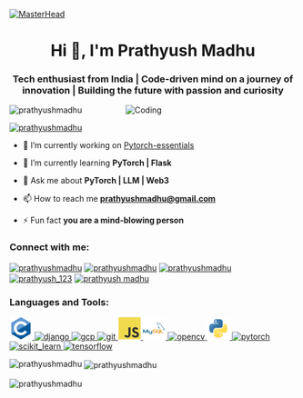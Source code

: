 [![MasterHead](https://mir-s3-cdn-cf.behance.net/project_modules/max_1200/79731568097599.5b50bca477735.jpg)](https://rishavchanda.io)
<h1 align="center">Hi 👋, I'm Prathyush Madhu</h1>
<h3 align="center">Tech enthusiast from India | Code-driven mind on a journey of innovation | Building the future with passion and curiosity</h3>
<img align="right" alt="Coding" width="300" src="https://tse4.mm.bing.net/th?id=OIP.J9PoZWNBpkGIEJhofx4FZQAAAA&pid=Api&P=0&h=180">

<p align="left"> <img src="https://komarev.com/ghpvc/?username=prathyushmadhu&label=Profile%20views&color=0e75b6&style=flat" alt="prathyushmadhu" /> </p>

<p align="left"> <a href="https://twitter.com/prathyushmadhu" target="blank"><img src="https://img.shields.io/twitter/follow/prathyushmadhu?logo=twitter&style=for-the-badge" alt="prathyushmadhu" /></a> </p>

- 🔭 I’m currently working on [Pytorch-essentials](https://github.com/prathyushmadhu/Pytorch-essentials)

- 🌱 I’m currently learning **PyTorch | Flask**

- 💬 Ask me about **PyTorch | LLM | Web3**

- 📫 How to reach me **prathyushmadhu@gmail.com**

- ⚡ Fun fact **you are a mind-blowing person**

<h3 align="left">Connect with me:</h3>
<p align="left">
<a href="https://twitter.com/prathyushmadhu" target="blank"><img align="center" src="https://raw.githubusercontent.com/rahuldkjain/github-profile-readme-generator/master/src/images/icons/Social/twitter.svg" alt="prathyushmadhu" height="30" width="40" /></a>
<a href="https://www.linkedin.com/in/prathyushmadhu/" target="blank"><img align="center" src="https://raw.githubusercontent.com/rahuldkjain/github-profile-readme-generator/master/src/images/icons/Social/linked-in-alt.svg" alt="prathyushmadhu" height="30" width="40" /></a>
<a href="https://kaggle.com/prathyushmadhu" target="blank"><img align="center" src="https://raw.githubusercontent.com/rahuldkjain/github-profile-readme-generator/master/src/images/icons/Social/kaggle.svg" alt="prathyushmadhu" height="30" width="40" /></a>
<a href="https://www.codechef.com/users/prathyush_123" target="blank"><img align="center" src="https://cdn.jsdelivr.net/npm/simple-icons@3.1.0/icons/codechef.svg" alt="prathyush_123" height="30" width="40" /></a>
<a href="https://www.leetcode.com/prathyush madhu" target="blank"><img align="center" src="https://raw.githubusercontent.com/rahuldkjain/github-profile-readme-generator/master/src/images/icons/Social/leet-code.svg" alt="prathyush madhu" height="30" width="40" /></a>
</p>

<h3 align="left">Languages and Tools:</h3>
<p align="left"> <a href="https://www.cprogramming.com/" target="_blank" rel="noreferrer"> <img src="https://raw.githubusercontent.com/devicons/devicon/master/icons/c/c-original.svg" alt="c" width="40" height="40"/> </a> <a href="https://www.djangoproject.com/" target="_blank" rel="noreferrer"> <img src="https://cdn.worldvectorlogo.com/logos/django.svg" alt="django" width="40" height="40"/> </a> <a href="https://cloud.google.com" target="_blank" rel="noreferrer"> <img src="https://www.vectorlogo.zone/logos/google_cloud/google_cloud-icon.svg" alt="gcp" width="40" height="40"/> </a> <a href="https://git-scm.com/" target="_blank" rel="noreferrer"> <img src="https://www.vectorlogo.zone/logos/git-scm/git-scm-icon.svg" alt="git" width="40" height="40"/> </a> <a href="https://developer.mozilla.org/en-US/docs/Web/JavaScript" target="_blank" rel="noreferrer"> <img src="https://raw.githubusercontent.com/devicons/devicon/master/icons/javascript/javascript-original.svg" alt="javascript" width="40" height="40"/> </a> <a href="https://www.mysql.com/" target="_blank" rel="noreferrer"> <img src="https://raw.githubusercontent.com/devicons/devicon/master/icons/mysql/mysql-original-wordmark.svg" alt="mysql" width="40" height="40"/> </a> <a href="https://opencv.org/" target="_blank" rel="noreferrer"> <img src="https://www.vectorlogo.zone/logos/opencv/opencv-icon.svg" alt="opencv" width="40" height="40"/> </a> <a href="https://www.python.org" target="_blank" rel="noreferrer"> <img src="https://raw.githubusercontent.com/devicons/devicon/master/icons/python/python-original.svg" alt="python" width="40" height="40"/> </a> <a href="https://pytorch.org/" target="_blank" rel="noreferrer"> <img src="https://www.vectorlogo.zone/logos/pytorch/pytorch-icon.svg" alt="pytorch" width="40" height="40"/> </a> <a href="https://scikit-learn.org/" target="_blank" rel="noreferrer"> <img src="https://upload.wikimedia.org/wikipedia/commons/0/05/Scikit_learn_logo_small.svg" alt="scikit_learn" width="40" height="40"/> </a> <a href="https://www.tensorflow.org" target="_blank" rel="noreferrer"> <img src="https://www.vectorlogo.zone/logos/tensorflow/tensorflow-icon.svg" alt="tensorflow" width="40" height="40"/> </a> </p>

<p><img align="left" src="https://github-readme-stats.vercel.app/api/top-langs?username=prathyushmadhu&show_icons=true&locale=en&layout=compact" alt="prathyushmadhu" /></p>

<p>&nbsp;<img align="center" src="https://github-readme-stats.vercel.app/api?username=prathyushmadhu&show_icons=true&locale=en" alt="prathyushmadhu" /></p>

<p><img align="center" src="https://github-readme-streak-stats.herokuapp.com/?user=prathyushmadhu&" alt="prathyushmadhu" /></p>

